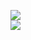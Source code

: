 [![](https://img.shields.io/badge/Made%20With-Github%20Spray-lightgrey.svg?style=for-the-badge&logo=github)](https://github.com/Annihil/github-spray#23615)  
[![](https://i.imgur.com/2DrTn0Z.gif)](https://github.com/Annihil/github-spray)
